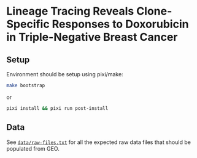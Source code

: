 # Lineage Tracing Reveals Clone-Specific Responses to Doxorubicin in Triple-Negative Breast Cancer


## Setup

Environment should be setup using pixi/make:

```sh
make bootstrap
```

or

```sh
pixi install && pixi run post-install
```

## Data

See [`data/raw-files.txt`](./data/raw-files.txt) for all the expected raw data files that should be populated from GEO.

